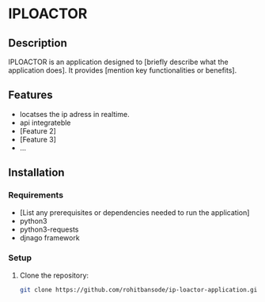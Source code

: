 # IPLOACTOR

## Description
IPLOACTOR is an application designed to [briefly describe what the application does]. It provides [mention key functionalities or benefits].

## Features
- locatses the ip adress in realtime.
- api integrateble
- [Feature 2]
- [Feature 3]
- ...

## Installation
### Requirements
- [List any prerequisites or dependencies needed to run the application]
- python3
- python3-requests
- djnago framework 

### Setup
1. Clone the repository:
   ```bash
   git clone https://github.com/rohitbansode/ip-loactor-application.git
